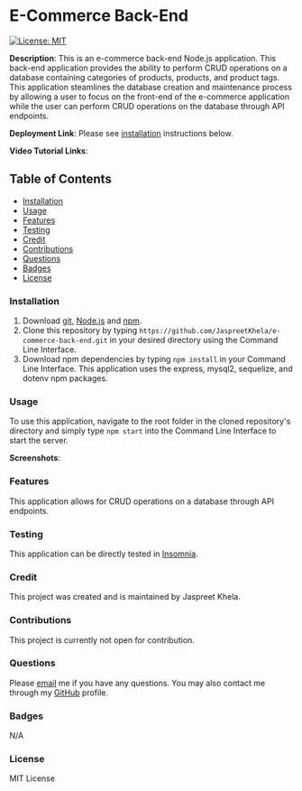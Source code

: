 # E-Commerce Back-End
[![License: MIT](https://img.shields.io/badge/License-MIT-yellow.svg)](https://opensource.org/licenses/MIT)

**Description**: This is an e-commerce back-end Node.js application. This back-end application provides the ability to perform CRUD operations on a database containing categories of products, products, and product tags. This application steamlines the database creation and maintenance process by allowing a user to focus on the front-end of the e-commerce application while the user can perform CRUD operations on the database through API endpoints.

**Deployment Link**: Please see [installation](#installation) instructions below.

**Video Tutorial Links**: 

## Table of Contents
* [Installation](#installation)
* [Usage](#usage)
* [Features](#features)
* [Testing](#testing)
* [Credit](#credit)
* [Contributions](#contributions)
* [Questions](#questions)
* [Badges](#badges)
* [License](#license)

### Installation
1. Download [git](https://git-scm.com/downloads), [Node.js](https://nodejs.org/en/download/) and [npm](https://docs.npmjs.com/downloading-and-installing-node-js-and-npm).
2. Clone this repository by typing `https://github.com/JaspreetKhela/e-commerce-back-end.git` in your desired directory using the Command Line Interface.
3. Download npm dependencies by typing `npm install` in your Command Line Interface. This application uses the express, mysql2, sequelize, and dotenv npm packages.

### Usage
To use this application, navigate to the root folder in the cloned repository's directory and simply type `npm start` into the Command Line Interface to start the server.

**Screenshots**:

### Features
This application allows for CRUD operations on a database through API endpoints.

### Testing
This application can be directly tested in [Insomnia](https://insomnia.rest/download).

### Credit
This project was created and is maintained by Jaspreet Khela.

### Contributions
This project is currently not open for contribution.

### Questions
Please [email](jaspreet.khela@gmail.com) me if you have any questions.
You may also contact me through my [GitHub](https://github.com/JaspreetKhela) profile. 

### Badges
N/A

### License
MIT License
